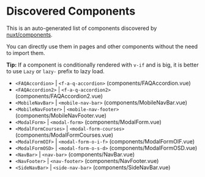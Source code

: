# Discovered Components

This is an auto-generated list of components discovered by [nuxt/components](https://github.com/nuxt/components).

You can directly use them in pages and other components without the need to import them.

**Tip:** If a component is conditionally rendered with `v-if` and is big, it is better to use `Lazy` or `lazy-` prefix to lazy load.

- `<FAQAccordion>` | `<f-a-q-accordion>` (components/FAQAccordion.vue)
- `<FAQAccordion2>` | `<f-a-q-accordion2>` (components/FAQAccordion2.vue)
- `<MobileNavBar>` | `<mobile-nav-bar>` (components/MobileNavBar.vue)
- `<MobileNavFooter>` | `<mobile-nav-footer>` (components/MobileNavFooter.vue)
- `<ModalForm>` | `<modal-form>` (components/ModalForm.vue)
- `<ModalFormCourses>` | `<modal-form-courses>` (components/ModalFormCourses.vue)
- `<ModalFormOIF>` | `<modal-form-o-i-f>` (components/ModalFormOIF.vue)
- `<ModalFormOSD>` | `<modal-form-o-s-d>` (components/ModalFormOSD.vue)
- `<NavBar>` | `<nav-bar>` (components/NavBar.vue)
- `<NavFooter>` | `<nav-footer>` (components/NavFooter.vue)
- `<SideNavBar>` | `<side-nav-bar>` (components/SideNavBar.vue)
